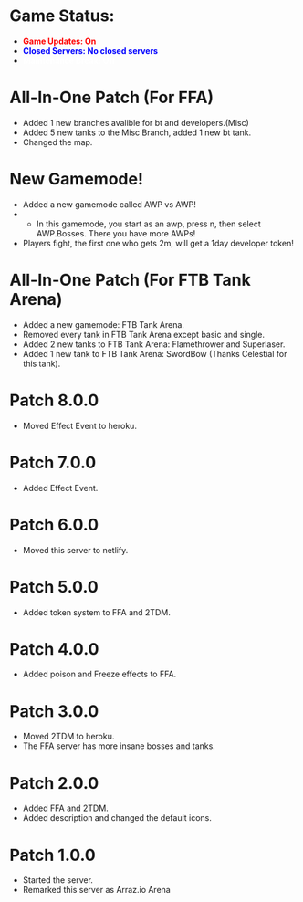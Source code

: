 # Game Status:
- <b style="color:red">Game Updates: On</b>
- <b style="color:blue">Closed Servers: No closed servers</b>
- <b style="color:white">Maintenance Break: Off</b>



# All-In-One Patch (For FFA)
- Added 1 new branches avalible for bt and developers.(Misc)
- Added 5 new tanks to the Misc Branch, added 1 new bt tank.
- Changed the map.
# New Gamemode!
- Added a new gamemode called AWP vs AWP!
- - In this gamemode, you start as an awp, press n, then select AWP.Bosses. There you have more AWPs!
- Players fight, the first one who gets 2m, will get a 1day developer token!
# All-In-One Patch (For FTB Tank Arena)
- Added a new gamemode: FTB Tank Arena.
- Removed every tank in FTB Tank Arena except basic and single.
- Added 2 new tanks to FTB Tank Arena: Flamethrower and Superlaser.
- Added 1 new tank to FTB Tank Arena: SwordBow (Thanks Celestial for this tank).
# Patch 8.0.0
- Moved Effect Event to heroku.
# Patch 7.0.0
- Added Effect Event.
# Patch 6.0.0
- Moved this server to netlify.
# Patch 5.0.0
- Added token system to FFA and 2TDM.
# Patch 4.0.0 
- Added poison and Freeze effects to FFA.
# Patch 3.0.0
- Moved 2TDM to heroku.
- The FFA server has more insane bosses and tanks.
# Patch 2.0.0
- Added FFA and 2TDM.
- Added description and changed the default icons.
# Patch 1.0.0
- Started the server.
- Remarked this server as Arraz.io Arena
